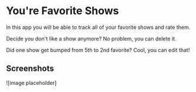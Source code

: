 # You're Favorite Shows #

In this app you will be able to track all of your favorite shows and rate them.

Decide you don't like a show anymore? No problem, you can delete it.

Did one show get bumped from 5th to 2nd favorite? Cool, you can edit that! 

## Screenshots ##

![image placeholder]